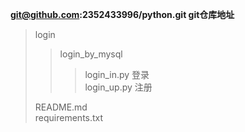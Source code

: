 **git@github.com:2352433996/python.git git仓库地址**
>login
> > login_by_mysql
> > > login_in.py 登录  
> > > login_up.py 注册  
>
> README.md  
> requirements.txt